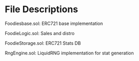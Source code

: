 # File Descriptions

Foodiesbase.sol: ERC721 base implementation

FoodieLogic.sol: Sales and distro

FoodieStorage.sol: ERC721 Stats DB

RngEngine.sol: LiquidRNG implementation for stat generation
